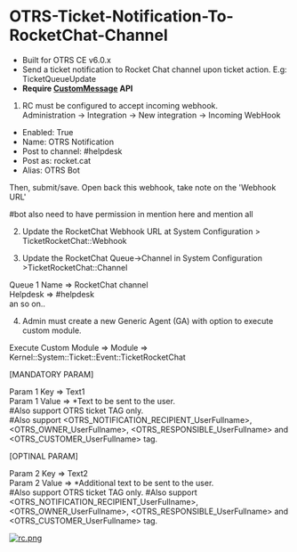# OTRS-Ticket-Notification-To-RocketChat-Channel
- Built for OTRS CE v6.0.x  
- Send a ticket notification to Rocket Chat channel upon ticket action. E.g: TicketQueueUpdate
- **Require [CustomMessage](https://github.com/mo-azfar/OTRS-CustomMessage-API) API**  

1. RC must be configured to accept incoming webhook.  
Administration -> Integration -> New integration -> Incoming WebHook

- Enabled: True  
- Name: OTRS Notification  
- Post to channel: #helpdesk  
- Post as: rocket.cat  
- Alias: OTRS Bot

Then, submit/save. Open back this webhook, take note on the 'Webhook URL'

#bot also need to have permission in mention here and mention all


2. Update the RocketChat Webhook URL at System Configuration > TicketRocketChat::Webhook

3. Update the RocketChat Queue->Channel in System Configuration >TicketRocketChat::Channel

Queue 1 Name => RocketChat channel  
Helpdesk => #helpdesk  
an so on..

4. Admin must create a new Generic Agent (GA) with option to execute custom module.

Execute Custom Module => Module => Kernel::System::Ticket::Event::TicketRocketChat
	
[MANDATORY PARAM]
	
Param 1 Key => Text1  
Param 1 Value => *Text to be sent to the user.  
#Also support OTRS ticket TAG only.  
#Also support <OTRS_NOTIFICATION_RECIPIENT_UserFullname>, <OTRS_OWNER_UserFullname>, <OTRS_RESPONSIBLE_UserFullname> and <OTRS_CUSTOMER_UserFullname> tag.
	
[OPTINAL PARAM]
	
Param 2 Key => Text2  
Param 2 Value => *Additional text to be sent to the user.  
#Also support OTRS ticket TAG only. 
#Also support <OTRS_NOTIFICATION_RECIPIENT_UserFullname>, <OTRS_OWNER_UserFullname>, <OTRS_RESPONSIBLE_UserFullname> and <OTRS_CUSTOMER_UserFullname> tag.

[![rc.png](https://i.postimg.cc/SRRHcKVK/rc.png)](https://postimg.cc/ctqDS0pq)
